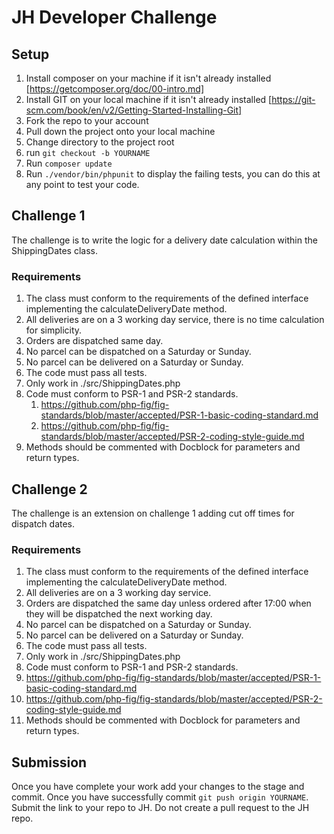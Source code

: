 # JH Developer Challenge

## Setup
 1. Install composer on your machine if it isn't already installed [https://getcomposer.org/doc/00-intro.md]
 2. Install GIT on your local machine if it isn't already installed [https://git-scm.com/book/en/v2/Getting-Started-Installing-Git]
 3. Fork the repo to your account
 3. Pull down the project onto your local machine
 4. Change directory to the project root
 5. run `git checkout -b YOURNAME`
 5. Run `composer update`
 6. Run `./vendor/bin/phpunit` to display the failing tests, you can do this at any point to test your code.

## Challenge 1
The challenge is to write the logic for a delivery date calculation within the ShippingDates class.

### Requirements
 1. The class must conform to the requirements of the defined interface implementing the calculateDeliveryDate method.
 2. All deliveries are on a 3 working day service, there is no time calculation for simplicity.
 3. Orders are dispatched same day.
 4. No parcel can be dispatched on a Saturday or Sunday.
 5. No parcel can be delivered on a Saturday or Sunday.
 6. The code must pass all tests.
 7. Only work in ./src/ShippingDates.php
 8. Code must conform to PSR-1 and PSR-2 standards.
    1. https://github.com/php-fig/fig-standards/blob/master/accepted/PSR-1-basic-coding-standard.md
    2. https://github.com/php-fig/fig-standards/blob/master/accepted/PSR-2-coding-style-guide.md
 9. Methods should be commented with Docblock for parameters and return types.

 ## Challenge 2
 The challenge is an extension on challenge 1 adding cut off times for dispatch dates.

 ### Requirements
 1. The class must conform to the requirements of the defined interface implementing the calculateDeliveryDate method.
 2. All deliveries are on a 3 working day service.
 3. Orders are dispatched the same day unless ordered after 17:00 when they will be dispatched the next working day.
 4. No parcel can be dispatched on a Saturday or Sunday.
 5. No parcel can be delivered on a Saturday or Sunday.
 6. The code must pass all tests.
 7. Only work in ./src/ShippingDates.php
 8. Code must conform to PSR-1 and PSR-2 standards.
   1. https://github.com/php-fig/fig-standards/blob/master/accepted/PSR-1-basic-coding-standard.md
   2. https://github.com/php-fig/fig-standards/blob/master/accepted/PSR-2-coding-style-guide.md
 9. Methods should be commented with Docblock for parameters and return types.

## Submission
Once you have complete your work add your changes to the stage and commit. Once you have successfully
commit `git push origin YOURNAME`. Submit the link to your repo to JH. Do not create a pull request to
the JH repo.
